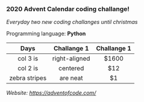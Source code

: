 ### 2020 Advent Calendar coding challange! 
*Everyday two new coding challanges until christmas*

Programming language: **Python**


| Days        | Challange 1           | Challange 1  |
| :-------------: |:-------------:| :-----:|
| col 3 is      | right-aligned | $1600 |
| col 2 is      | centered      |   $12 |
| zebra stripes | are neat      |    $1 |


*Website: https://adventofcode.com/*